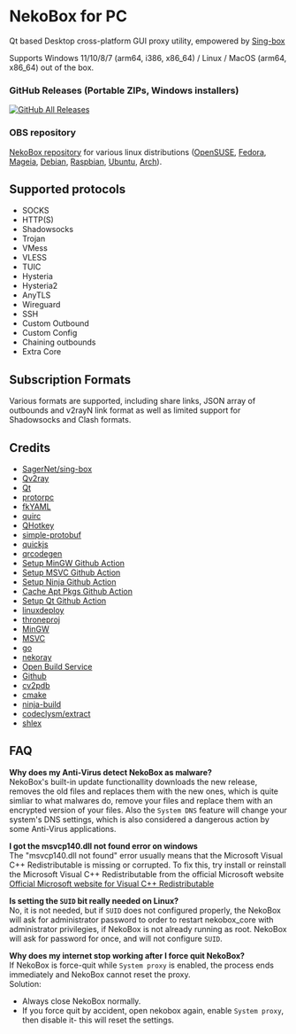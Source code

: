 # NekoBox for PC
Qt based Desktop cross-platform GUI proxy utility, empowered by [Sing-box](https://github.com/SagerNet/sing-box)

Supports Windows 11/10/8/7 (arm64, i386, x86_64) / Linux / MacOS (arm64, x86_64) out of the box.

### GitHub Releases (Portable ZIPs, Windows installers)

[![GitHub All Releases](https://img.shields.io/github/downloads/qr243vbi/nekobox/total?label=downloads-total&logo=github&style=flat-square)](https://github.com/qr243vbi/nekobox/releases)

### OBS repository
[NekoBox repository](https://software.opensuse.org//download.html?project=home%3Ajuzbun%3ANekoBox&package=nekobox) for various linux distributions ([OpenSUSE](https://get.opensuse.org/), [Fedora](https://fedoraproject.org/), [Mageia](https://www.mageia.org/), [Debian](https://www.debian.org/), [Raspbian](https://www.raspberrypi.com/software/), [Ubuntu](https://ubuntu.com/), [Arch](https://archlinux.org/)).

## Supported protocols

- SOCKS
- HTTP(S)
- Shadowsocks
- Trojan
- VMess
- VLESS
- TUIC
- Hysteria
- Hysteria2
- AnyTLS
- Wireguard
- SSH
- Custom Outbound
- Custom Config
- Chaining outbounds
- Extra Core

## Subscription Formats

Various formats are supported, including share links, JSON array of outbounds and v2rayN link format as well as limited support for Shadowsocks and Clash formats.

## Credits

- [SagerNet/sing-box](https://github.com/SagerNet/sing-box)
- [Qv2ray](https://github.com/Qv2ray/Qv2ray)
- [Qt](https://www.qt.io/)
- [protorpc](https://github.com/chai2010/protorpc)
- [fkYAML](https://github.com/fktn-k/fkYAML)
- [quirc](https://github.com/dlbeer/quirc)
- [QHotkey](https://github.com/Skycoder42/QHotkey)
- [simple-protobuf](https://github.com/tonda-kriz/simple-protobuf)
- [quickjs](https://quickjs-ng.github.io/quickjs)
- [qrcodegen](https://www.nayuki.io/page/qr-code-generator-library)
- [Setup MinGW Github Action](https://github.com/bwoodsend/setup-winlibs-action)
- [Setup MSVC Github Action](https://github.com/ilammy/msvc-dev-cmd)
- [Setup Ninja Github Action](https://github.com/seanmiddleditch/gha-setup-ninja)
- [Cache Apt Pkgs Github Action](https://github.com/awalsh128/cache-apt-pkgs-action)
- [Setup Qt Github Action](https://github.com/jurplel/install-qt-action)
- [linuxdeploy](https://github.com/linuxdeploy/linuxdeploy)
- [throneproj](https://github.com/throneproj/Throne)
- [MinGW](https://www.mingw-w64.org)
- [MSVC](https://visualstudio.microsoft.com/)
- [go](https://go.dev/)
- [nekoray](https://github.com/MatsuriDayo/nekoray)
- [Open Build Service](https://openbuildservice.org/)
- [Github](https://github.com)
- [cv2pdb](https://github.com/rainers/cv2pdb)
- [cmake](https://gitlab.kitware.com/cmake/cmake)
- [ninja-build](https://ninja-build.org/)
- [codeclysm/extract](https://github.com/codeclysm/extract)
- [shlex](https://github.com/google/shlex)
  
## FAQ
**Why does my Anti-Virus detect NekoBox as malware?** <br/>
NekoBox's built-in update functionallity downloads the new release, removes the old files and replaces them with the new ones, which is quite simliar to what malwares do, remove your files and replace them with an encrypted version of your files.
Also the `System DNS` feature will change your system's DNS settings, which is also considered a dangerous action by some Anti-Virus applications.

**I got the msvcp140.dll not found error on windows** <br/>
The "msvcp140.dll not found" error usually means that the Microsoft Visual C++ Redistributable is missing or corrupted. To fix this, try install or reinstall the Microsoft Visual C++ Redistributable from the official Microsoft website
[Official Microsoft website for Visual C++ Redistributable](https://learn.microsoft.com/en-us/cpp/windows/latest-supported-vc-redist?view=msvc-170)

**Is setting the `SUID` bit really needed on Linux?** <br/>
No, it is not needed, but if `SUID` does not configured properly, the NekoBox will ask for administrator password to order to restart nekobox_core with administrator privilegies, if NekoBox is not already running as root. NekoBox will ask for password for once, and will not configure `SUID`.

**Why does my internet stop working after I force quit NekoBox?** <br/>
If NekoBox is force-quit while `System proxy` is enabled, the process ends immediately and NekoBox cannot reset the proxy. <br/>
Solution:
- Always close NekoBox normally.
- If you force quit by accident, open nekobox again, enable `System proxy`, then disable it- this will reset the settings.
